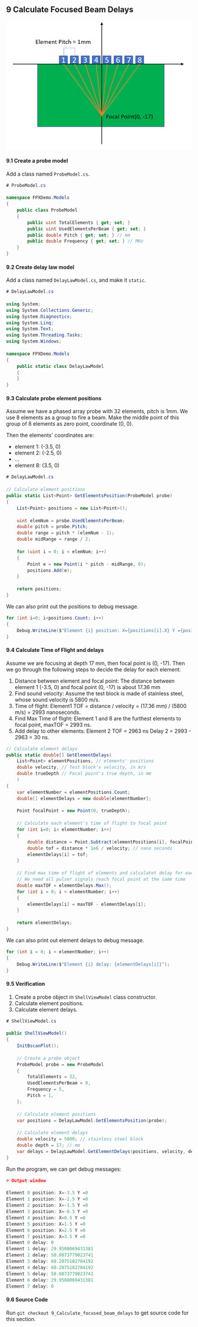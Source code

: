 ## 9 Calculate Focused Beam Delays
![](https://github.com/ospqul/FocusPXDemo/blob/master/resources/focused%20beam%200%20degree.PNG)
#### 9.1 Create a probe model

Add a class named `ProbeModel.cs`.

```c#
# ProbeModel.cs

namespace FPXDemo.Models
{
    public class ProbeModel
    {
        public uint TotalElements { get; set; }
        public uint UsedElementsPerBeam { get; set; }
        public double Pitch { get; set; } // mm
        public double Frequency { get; set; } // MHz
    }
}
```

#### 9.2 Create delay law model

Add a class named `DelayLawModel.cs`, and make it `static`.

```c#
# DelayLawModel.cs

using System;
using System.Collections.Generic;
using System.Diagnostics;
using System.Linq;
using System.Text;
using System.Threading.Tasks;
using System.Windows;

namespace FPXDemo.Models
{
    public static class DelayLawModel
    {
    }
}
```

#### 9.3 Calculate probe element positions

Assume we have a phased array probe with 32 elements, pitch is 1mm. We use 8 elements as a group to fire a beam. Make the middle point of this group of 8 elements as zero point, coordinate (0, 0).

Then the elements' coordinates are:

- element 1:  (-3.5, 0)
- element 2:  (-2.5, 0)
- ...
- element 8: (3.5, 0)

```c#
# DelayLawModel.cs

// Calculate element positions
public static List<Point> GetElementsPosition(ProbeModel probe)
{
    List<Point> positions = new List<Point>();

    uint elemNum = probe.UsedElementsPerBeam;
    double pitch = probe.Pitch;
    double range = pitch * (elemNum - 1);
    double midRange = range / 2;

    for (uint i = 0; i < elemNum; i++)
    {
        Point e = new Point(i * pitch - midRange, 0);
        positions.Add(e);
    }

    return positions;
}
```

We can also print out the positions to debug message.

```c#
for (int i=0; i<positions.Count; i++)
{
    Debug.WriteLine($"Element {i} position: X={positions[i].X} Y ={positions[i].Y}");
}
```

#### 9.4 Calculate Time of Flight and delays

Assume we are focusing at depth 17 mm, then focal point is (0, -17). Then we go through the following steps to decide the delay for each element:

1. Distance between element and focal point:
   The distance between element 1 (-3.5, 0) and focal point (0, -17) is about 17.36 mm
2. Find sound velocity:
   Assume the test block is made of stainless steel, whose sound velocity is 5800 m/s.
3. Time of flight:
   Element1 TOF = distance / velocity = (17.36 mm) / (5800 m/s) = 2993 nanoseconds.
4. Find Max Time of flight:
   Element 1 and 8 are the furthest elements to focal point, maxTOF = 2993 ns.
5. Add delay to other elements:
   Element 2 TOF = 2963 ns
   Delay 2 = 2993 - 2963 = 30 ns.

```c#
// Calculate element delays
public static double[] GetElementDelays(
    List<Point> elementPositions, // elements' positions
    double velocity, // Test block's velocity, in m/s
    double trueDepth // Focal point's true depth, in mm
	)
{
    var elementNumber = elementPositions.Count;
    double[] elementDelays = new double[elementNumber];

    Point focalPoint = new Point(0, trueDepth);

    // Calculate each element's time of flight to focal point
    for (int i=0; i< elementNumber; i++)
    {
        double distance = Point.Subtract(elementPositions[i], focalPoint).Length; //mm
        double tof = distance * 1e6 / velocity; // nano seconds
        elementDelays[i] = tof;
    }

    // Find max time of flight of elements and calculatet delay for each element
    // We need all pulser signals reach focal point at the same time
    double maxTOF = elementDelays.Max();
    for (int i = 0; i < elementNumber; i++)
    {
        elementDelays[i] = maxTOF - elementDelays[i];
    }

    return elementDelays;
}
```

We can also print out element delays to debug message.

```c#
for (int i = 0; i < elementNumber; i++)
{
    Debug.WriteLine($"Element {i} delay: {elementDelays[i]}");
}
```

#### 9.5 Verification

1. Create a probe object in `ShellViewModel` class constructor.
2. Calculate element positions.
3. Calculate element delays.

```c#
# ShellViewModel.cs

public ShellViewModel()
{
    InitBscanPlot();

    // Create a probe object
    ProbeModel probe = new ProbeModel
    {
        TotalElements = 32,
        UsedElementsPerBeam = 8,
        Frequency = 5,
        Pitch = 1,
    };

    // Calculate element positions
    var positions = DelayLawModel.GetElementsPosition(probe);

    // Calculate element delays
    double velocity = 5800; // stainless steel block
    double depth = 17; // mm
    var delays = DelayLawModel.GetElementDelays(positions, velocity, depth);
}
```

Run the program, we can get debug messages:

```c
# Output window

Element 0 position: X=-3.5 Y =0
Element 1 position: X=-2.5 Y =0
Element 2 position: X=-1.5 Y =0
Element 3 position: X=-0.5 Y =0
Element 4 position: X=0.5 Y =0
Element 5 position: X=1.5 Y =0
Element 6 position: X=2.5 Y =0
Element 7 position: X=3.5 Y =0
Element 0 delay: 0
Element 1 delay: 29.9508069431381
Element 2 delay: 50.0873779023741
Element 3 delay: 60.2075182784192
Element 4 delay: 60.2075182784192
Element 5 delay: 50.0873779023741
Element 6 delay: 29.9508069431381
Element 7 delay: 0
```

#### 9.6 Source Code

Run `git checkout 9_Calculate_focused_beam_delays` to get source code for this section.
